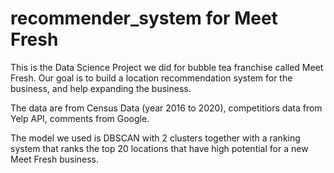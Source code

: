 <h1> recommender_system for Meet Fresh </h1>
<p> This is the Data Science Project we did for bubble tea franchise called Meet Fresh. Our goal is to build a location recommendation system for the business, and help expanding the business. </P>
<p> The data are from Census Data (year 2016 to 2020), competitiors data from Yelp API, comments from Google.</p>
<p> The model we used is DBSCAN with 2 clusters together with a ranking system that ranks the top 20 locations that have high potential for a new Meet Fresh business. </p>
